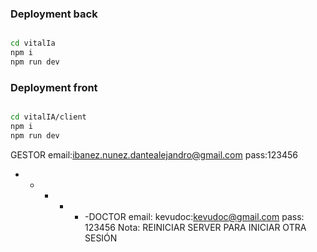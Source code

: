
### Deployment back

```sh

cd vitalIa
npm i
npm run dev
```

### Deployment front

```sh

cd vitalIA/client
npm i
npm run dev
```

GESTOR email:ibanez.nunez.dantealejandro@gmail.com pass:123456
- - - - - -DOCTOR email: kevudoc:kevudoc@gmail.com    pass: 123456 
Nota: REINICIAR SERVER PARA INICIAR OTRA SESIÓN 
